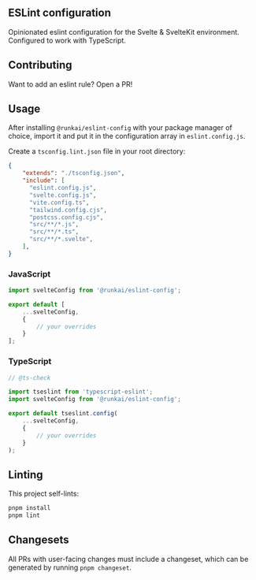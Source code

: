 ## ESLint configuration

Opinionated eslint configuration for the Svelte & SvelteKit environment. Configured to work with TypeScript.

## Contributing

Want to add an eslint rule? Open a PR!

## Usage

After installing `@runkai/eslint-config` with your package manager of choice,
import it and put it in the configuration array in `eslint.config.js`.

Create a `tsconfig.lint.json` file in your root directory:
```json
{
    "extends": "./tsconfig.json",
    "include": [
      "eslint.config.js",
      "svelte.config.js",
      "vite.config.ts",
      "tailwind.config.cjs",
      "postcss.config.cjs",
      "src/**/*.js",
      "src/**/*.ts",
      "src/**/*.svelte",
    ],
}
```

### JavaScript
```js
import svelteConfig from '@runkai/eslint-config';

export default [
	...svelteConfig,
	{
		// your overrides
	}
];
```

### TypeScript
```ts
// @ts-check

import tseslint from 'typescript-eslint';
import svelteConfig from '@runkai/eslint-config';

export default tseslint.config(
	...svelteConfig,
	{
		// your overrides
	}
);
```

## Linting

This project self-lints:

```bash
pnpm install
pnpm lint
```

## Changesets

All PRs with user-facing changes must include a changeset, which can be generated by running `pnpm changeset`.
